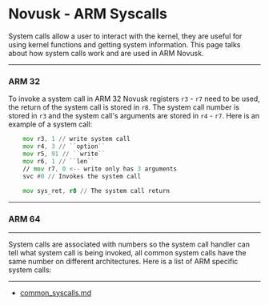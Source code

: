 # Novusk - ARM Syscalls

System calls allow a user to interact with the kernel, they are useful for using kernel functions and getting system 
information. This page talks about how system calls work and are used in ARM Novusk.


---


### ARM 32

To invoke a system call in ARM 32 Novusk registers ``r3`` - ``r7`` need to be used, the return of the system call is 
stored in ``r8``. The system call number is stored in ``r3`` and the system call's arguments are stored in ``r4`` - 
``r7``. Here is an example of a system call:

```asm
    mov r3, 1 // write system call
    mov r4, 3 // ``option``
    mov r5, 91 // ``write``
    mov r6, 1 // ``len``
    // mov r7, 0 <-- write only has 3 arguments
    svc #0 // Invokes the system call
    
    mov sys_ret, r8 // The system call return
```

---

### ARM 64

---

System calls are associated with numbers so the system call handler can tell what system call is being invoked, all 
common system calls have the same number on different architectures. Here is a list of ARM specific system calls:



---

- [common_syscalls.md](../kernel/common_syscalls.md)
